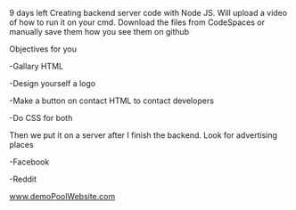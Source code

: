 9 days left 
Creating backend server code with Node JS. Will upload a video of how to run it on your cmd. Download the files from CodeSpaces or manually save them how you see them on github

Objectives for you

-Gallary HTML

-Design yourself a logo

-Make a button on contact HTML to contact developers

-Do CSS for both

Then we put it on a server after I finish the backend. Look for advertising places

-Facebook

-Reddit

www.demoPoolWebsite.com

